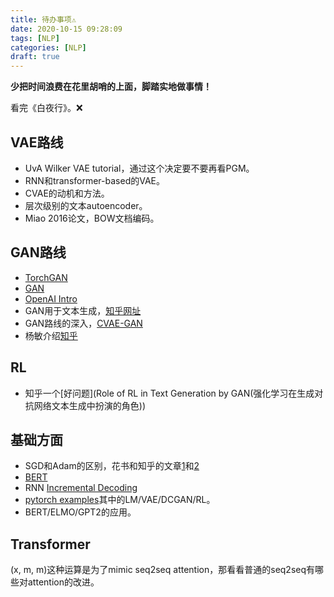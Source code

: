 ```yaml
---
title: 待办事项⚠️
date: 2020-10-15 09:28:09
tags: [NLP]
categories: [NLP]
draft: true
---
```




**少把时间浪费在花里胡哨的上面，脚踏实地做事情！**



看完《白夜行》。❌

## VAE路线

- UvA Wilker VAE tutorial，通过这个决定要不要再看PGM。
- RNN和transformer-based的VAE。
- CVAE的动机和方法。
- 层次级别的文本autoencoder。
- Miao 2016论文，BOW文档编码。


## GAN路线

- [TorchGAN](https://github.com/torchgan/torchgan)
- [GAN](https://www.youtube.com/watch?v=DQNNMiAP5lw&list=PLJV_el3uVTsMq6JEFPW35BCiOQTsoqwNw)
- [OpenAI Intro](https://blog.openai.com/generative-models/ )
- GAN用于文本生成，[知乎网址](https://zhuanlan.zhihu.com/p/36880287) 
- GAN路线的深入，[CVAE-GAN](https://zhuanlan.zhihu.com/p/27966420)
- 杨敏介绍[知乎](https://zhuanlan.zhihu.com/p/25168509)

## RL

- 知乎一个[好问题](Role of RL in Text Generation by GAN(强化学习在生成对抗网络文本生成中扮演的角色))

## 基础方面

- SGD和Adam的区别，花书和知乎的文章[1](https://zhuanlan.zhihu.com/p/32338983)和[2](https://zhuanlan.zhihu.com/p/46145843)
- [BERT](https://github.com/huggingface/pytorch-pretrained-BERT)
- RNN [Incremental Decoding](https://fairseq.readthedocs.io/en/latest/models.html#incremental-decoding)
- [pytorch examples](https://github.com/pytorch/examples)其中的LM/VAE/DCGAN/RL。
- BERT/ELMO/GPT2的应用。

## Transformer

(x, m, m)这种运算是为了mimic seq2seq attention，那看看普通的seq2seq有哪些对attention的改进。